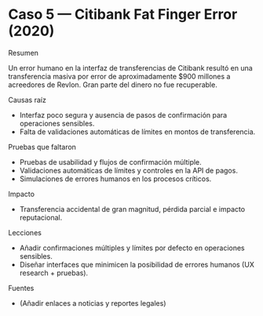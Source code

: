 # Caso 5 — Citibank Fat Finger Error (2020)

Resumen

Un error humano en la interfaz de transferencias de Citibank resultó en una transferencia masiva por error
de aproximadamente $900 millones a acreedores de Revlon. Gran parte del dinero no fue recuperable.

Causas raíz

- Interfaz poco segura y ausencia de pasos de confirmación para operaciones sensibles.
- Falta de validaciones automáticas de límites en montos de transferencia.

Pruebas que faltaron

- Pruebas de usabilidad y flujos de confirmación múltiple.
- Validaciones automáticas de límites y controles en la API de pagos.
- Simulaciones de errores humanos en los procesos críticos.

Impacto

- Transferencia accidental de gran magnitud, pérdida parcial e impacto reputacional.

Lecciones

- Añadir confirmaciones múltiples y límites por defecto en operaciones sensibles.
- Diseñar interfaces que minimicen la posibilidad de errores humanos (UX research + pruebas).

Fuentes

- (Añadir enlaces a noticias y reportes legales)
